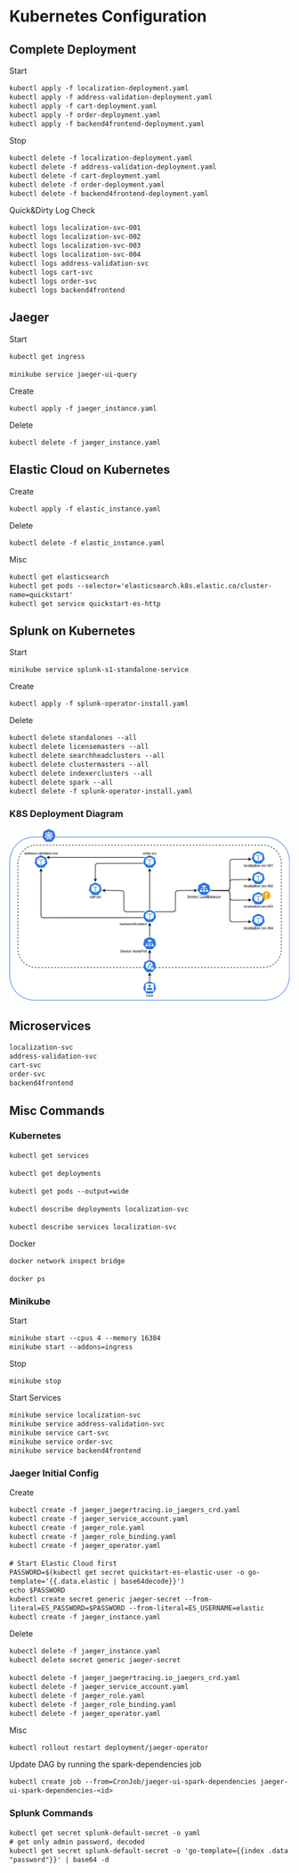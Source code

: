 # Kubernetes Configuration

## **Complete** Deployment

Start

    kubectl apply -f localization-deployment.yaml
    kubectl apply -f address-validation-deployment.yaml
    kubectl apply -f cart-deployment.yaml
    kubectl apply -f order-deployment.yaml
    kubectl apply -f backend4frontend-deployment.yaml

Stop

    kubectl delete -f localization-deployment.yaml
    kubectl delete -f address-validation-deployment.yaml
    kubectl delete -f cart-deployment.yaml
    kubectl delete -f order-deployment.yaml
    kubectl delete -f backend4frontend-deployment.yaml

Quick&Dirty Log Check

    kubectl logs localization-svc-001
    kubectl logs localization-svc-002
    kubectl logs localization-svc-003
    kubectl logs localization-svc-004
    kubectl logs address-validation-svc
    kubectl logs cart-svc
    kubectl logs order-svc
    kubectl logs backend4frontend

## Jaeger

Start
    
    kubectl get ingress
    
    minikube service jaeger-ui-query

Create

    kubectl apply -f jaeger_instance.yaml

Delete

    kubectl delete -f jaeger_instance.yaml

## Elastic Cloud on Kubernetes

Create

    kubectl apply -f elastic_instance.yaml

Delete

    kubectl delete -f elastic_instance.yaml

Misc

    kubectl get elasticsearch
    kubectl get pods --selector='elasticsearch.k8s.elastic.co/cluster-name=quickstart'
    kubectl get service quickstart-es-http

## Splunk on Kubernetes

Start

    minikube service splunk-s1-standalone-service

Create

    kubectl apply -f splunk-operator-install.yaml

Delete

    kubectl delete standalones --all
    kubectl delete licensemasters --all
    kubectl delete searchheadclusters --all
    kubectl delete clustermasters --all
    kubectl delete indexerclusters --all
    kubectl delete spark --all
    kubectl delete -f splunk-operator-install.yaml

### K8S Deployment Diagram

![full-k8s-deployment.png](full-k8s-deployment.png)

## Microservices

    localization-svc
    address-validation-svc
    cart-svc
    order-svc
    backend4frontend

## Misc Commands

### Kubernetes

    kubectl get services
    
    kubectl get deployments
    
    kubectl get pods --output=wide
    
    kubectl describe deployments localization-svc
    
    kubectl describe services localization-svc

Docker

    docker network inspect bridge
    
    docker ps

### Minikube

Start

    minikube start --cpus 4 --memory 16384
    minikube start --addons=ingress

Stop

    minikube stop

Start Services

    minikube service localization-svc
    minikube service address-validation-svc
    minikube service cart-svc
    minikube service order-svc
    minikube service backend4frontend

### Jaeger Initial Config

Create

    kubectl create -f jaeger_jaegertracing.io_jaegers_crd.yaml
    kubectl create -f jaeger_service_account.yaml
    kubectl create -f jaeger_role.yaml
    kubectl create -f jaeger_role_binding.yaml
    kubectl create -f jaeger_operator.yaml
    
    # Start Elastic Cloud first
    PASSWORD=$(kubectl get secret quickstart-es-elastic-user -o go-template='{{.data.elastic | base64decode}}')
    echo $PASSWORD
    kubectl create secret generic jaeger-secret --from-literal=ES_PASSWORD=$PASSWORD --from-literal=ES_USERNAME=elastic
    kubectl create -f jaeger_instance.yaml

Delete
    
    kubectl delete -f jaeger_instance.yaml
    kubectl delete secret generic jaeger-secret

    kubectl delete -f jaeger_jaegertracing.io_jaegers_crd.yaml
    kubectl delete -f jaeger_service_account.yaml
    kubectl delete -f jaeger_role.yaml
    kubectl delete -f jaeger_role_binding.yaml
    kubectl delete -f jaeger_operator.yaml

Misc

    kubectl rollout restart deployment/jaeger-operator

Update DAG by running the spark-dependencies job

    kubectl create job --from=CronJob/jaeger-ui-spark-dependencies jaeger-ui-spark-dependencies-<id>

### Splunk Commands

    kubectl get secret splunk-default-secret -o yaml
    # get only admin password, decoded
    kubectl get secret splunk-default-secret -o 'go-template={{index .data "password"}}' | base64 -d
